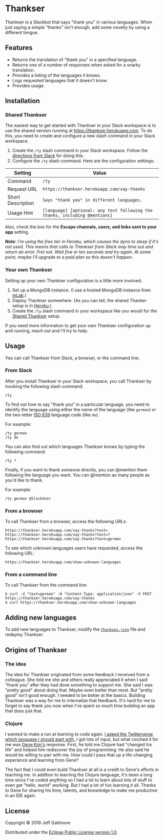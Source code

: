 # Thankser

Thankser is a Slackbot that says "thank you" in various languages. When just saying a simple "thanks" isn't enough, add some novelty by using a different tongue.

## Features

* Returns the translation of "thank you" in a specified language.
* Returns one of a number of responses when asked for a snarky translation.
* Provides a listing of the languages it knows.
* Logs requested languages that it doesn't know.
* Provides usage.

## Installation

### Shared Thankser

The easiest way to get started with Thankser in your Slack workspace is to use the shared version running at https://thankser.herokuapp.com. To do this, you need to create and configure a new slash command in your Slack workspace.

1. Create the `/ty` slash command in your Slack workspace. Follow the [directions from Slack](https://api.slack.com/slash-commands) for doing this.
2. Configure the `/ty` slash command. Here are the configuration settings:

Setting | Value
---|---
Command | `/ty`
Request URL | `https://thankser.herokuapp.com/say-thanks`
Short Description | `Says "thank you" in different languages.`
Usage Hint | `[language] [optional: any text following the thanks, including @mentions]`

Also, check the box for the __Escape channels, users, and links sent to your app__ setting.

*__Note:__ I'm using the free tier in Heroku, which causes the dyno to sleep if it's not used. This means that calls to Thankser from Slack may time out and return an error. Fret not. Wait five or ten seconds and try again. At some point, maybe I'll upgrade to a paid plan so this doesn't happen.*

### Your own Thankser
Setting up your own Thankser configuration is a little more involved.

1. Set up a MongoDB instance. (I use a hosted MongoDB instance from [mLab](https://mlab.com/).) 
2. Deploy Thankser somewhere. (As you can tell, the shared Thanker setup is in [Heroku](https://www.heroku.com/).)
3. Create the `/ty` slash command in your workspace like you would for the [Shared Thankser](#shared-thankser) setup.

If you need more information to get your own Thankser configuration up and running, reach out and I'll try to help.

## Usage

You can call Thankser from Slack, a browser, or the command line.

### From Slack

After you install Thankser in your Slack workspace, you call Thankser by invoking the following slash command:
 
    /ty

To find out how to say "thank you" in a particular language, you need to identify the language using either the name of the language (like `german`) or the two-letter [ISO 639](https://en.wikipedia.org/wiki/List_of_ISO_639-1_codes) language code (like `de`).

For example:

    /ty german
    /ty de

You can also find out which languages Thankser knows by typing the following command:

    /ty ?

Finally, if you want to thank someone directly, you can @mention them following the language you want. You can @mention as many people as you'd like to thank.

For example:

    /ty german @SlackUser

### From a browser

To call Thankser from a browser, access the following URLs:

    https://thankser.herokuapp.com/say-thanks?text=
    https://thankser.herokuapp.com/say-thanks?text=?
    https://thankser.herokuapp.com/say-thanks?text=german

To see which unknown languages users have requested, access the following URL:

    https://thankser.herokuapp.com/show-unknown-languages

### From a command line

To call Thankser from the command line:

    $ curl -d "text=german" -H "Content-Type: application/json" -X POST https://thankser.herokuapp.com/say-thanks
    $ curl https://thankser.herokuapp.com/show-unknown-languages
    
## Adding new languages

To add new languages to Thankser, modify the [`thankses.json`](https://github.com/gallimorej/thankser/blob/master/data/thankses.json) file and redeploy Thankser. 

## Origins of Thankser

### The idea
The idea for Thankser originated from some feedback I received from a colleague. She told me she and others really appreciated it when I said "thank you" after they had done something to support me. She said I was "pretty good" about doing that. Maybe even better than most. But "pretty good" isn't good enough. I needed to be better at the basics. Building Thankser was a way for me to internalize that feedback. It's hard for me to forget to say thank you now when I've spent so much time building an app that does just that.

### Clojure
I wanted to make a run at learning to code again. [I asked the Twitterverse which language I should start with.](https://twitter.com/jgallimore/status/1051264810321633280) I got lots of input, but what cinched it for me was [Gene Kim's](https://twitter.com/RealGeneKim) response. First, he told me Clojure had "changed his life" and helped him rediscover the joy of programming. He also said he would be willing to pair with me. How could I pass that up a life-changing experience and learning from Gene? 

The fact that I could even build Thankser at all is a credit to Gene's efforts in teaching me. In addition to learning the Clojure language, it's been a long time since I've coded anything so I had a lot to learn about lots of stuff to even get "hello, world" working. But I had a lot of fun learning it all. Thanks to Gene for sharing his time, talents, and knowledge to make me productive in an IDE again. 

## License

Copyright © 2019 Jeff Gallimore

Distributed under the [Eclipse Public License version 1.0](https://www.eclipse.org/legal/epl-v10.html).
